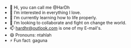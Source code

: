 - 👋 Hi, you can call me @HarDh
- 👀 I’m interested in everything I love. 
- 🌱 I’m currently learning how to life properly. 
- 💞️ I’m looking to collaborate and fight on change the world.
- 📫 hardhr@outlook.com is one of my E-mail's. 
- 😄 Pronouns: ntahlah
- ⚡ Fun fact: gaguna

<!---
Ha2Dh/Ha2Dh is a ✨ special ✨ repository because its `README.md` (this file) appears on your GitHub profile.
You can click the Preview link to take a look at your changes.
--->
